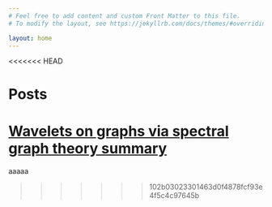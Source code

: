 ```yaml
---
# Feel free to add content and custom Front Matter to this file.
# To modify the layout, see https://jekyllrb.com/docs/themes/#overriding-theme-defaults

layout: home
---
```

<<<<<<< HEAD
# Posts

[Wavelets on graphs via spectral graph theory summary](./wavelets.md)
=======
aaaaa
>>>>>>> 102b03023301463d0f4878fcf93e4f5c4c97645b
